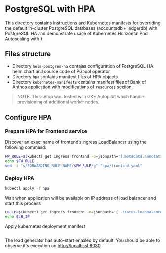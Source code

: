 # PostgreSQL with HPA

This directory contains instructions and Kubernetes manifests for overriding the default in-cluster PostgreSQL databases (accountsdb + ledgerdb) with PostgreSQL HA and demonstrate usage of Kubernetes Horizontal Pod Autoscaling with it.

## Files structure

* Directory `helm-postgres-ha` contains configuration of PostgreSQL HA helm chart and source code of PGpool operator
* Directory `hpa` contains manifest files of HPA objects
* Directory `kubernetes-manifests` contains manifest files of Bank of Anthos application with modifications of `resources` section.

> NOTE: This setup was tested with GKE Autopilot which handle provisioning of additional worker nodes.

## Configure HPA

### Prepare HPA for Frontend service

Discover an exact name of frontend’s ingress LoadBalancer using the following command:

```bash
FW_RULE=$(kubectl get ingress frontend -o=jsonpath='{.metadata.annotations.ingress\.kubernetes\.io/forwarding-rule}')
echo $FW_RULE
sed -i "s/FORWARDING_RULE_NAME/$FW_RULE/g" "hpa/frontend.yaml"
```

### Deploy HPA

```bash
kubectl apply -f hpa
```


Wait when application will be available on IP address of load balancer and start this process.

```bash
LB_IP=$(kubectl get ingress frontend -o=jsonpath='{ .status.loadBalancer.ingress[0].ip}')
echo $LB_IP
```

Apply kubernetes deployment manifest

```bash
```

The load generator has auto-start enabled by default. You should be able to observe it's execution on <http://localhost:8080>
